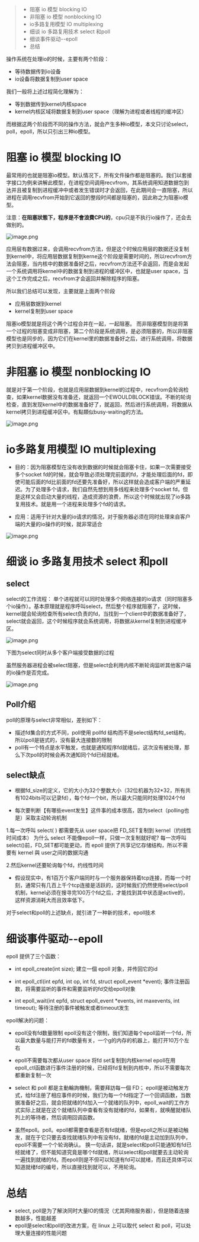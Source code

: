 > * 阻塞 io 模型 blocking IO
> * 非阻塞 io 模型 nonblocking IO
> * io多路复用模型 IO multiplexing
>* 细谈 io 多路复用技术 select 和poll
>* 细谈事件驱动--epoll
>* 总结

操作系统在处理io的时候，主要有两个阶段：
* 等待数据传到io设备
* io设备将数据复制到user space

我们一般将上述过程简化理解为：
* 等到数据传到kernel内核space
* kernel内核区域将数据复制到user space（理解为进程或者线程的缓冲区）

而根据这两个阶段而不同的操作方法，就会产生多种io模型，本文只讨论select，poll，epoll，所以只引出三种io模型。

# 阻塞 io 模型 blocking IO
最常用的也就是阻塞io模型。默认情况下，所有文件操作都是阻塞的。我们以套接字接口为例来讲解此模型，在进程空间调用recvfrom，其系统调用知道数据包到达并且被复制到进程缓冲中或者发生错误时才会返回，在此期间会一直阻塞，所以进程在调用recvfrom开始到它返回的整段时间都是阻塞的，因此称之为阻塞io模型。

注意：**在阻塞狀態下，程序是不會浪費CPU的**，cpu只是不执行io操作了，还会去做别的。


![image.png](http://upload-images.jianshu.io/upload_images/1234352-933dce992cd84ec2.png?imageMogr2/auto-orient/strip%7CimageView2/2/w/1240)

应用层有数据过来，会调用recvfrom方法，但是这个时候应用层的数据还没复制到kernel中，将应用层数据复制到kerne这个阶段是需要时间的，所以recvfrom方法会阻塞，当内核中的数据准备好之后，recvfrom方法还不会返回，而是会发起一个系统调用将kernel中的数据复制到进程的缓冲区中，也就是user space，当这个工作完成之后，recvfrom才会返回并解除程序的阻塞。

所以我们总结可以发现，主要就是上面两个阶段
* 应用层数据到kernel
* kernel复制到user space

阻塞io模型就是将这个两个过程合并在一起，一起阻塞。
而非阻塞模型则是将第一个过程的阻塞变成非阻塞，第二个阶段是系统调用，是必须阻塞的，所以非阻塞模型也是同步的，因为它们在kernel里的数据准备好之后，进行系统调用，将数据拷贝到进程缓冲区中。

# 非阻塞 io 模型 nonblocking IO
就是对于第一个阶段，也就是应用层数据到kernel的过程中，recvfrom会轮询检查，如果kernel数据没有准备还，就返回一个EWOULDBLOCK错误。不断的轮询检查，直到发现kernel中的数据准备好了，就返回，然后进行系统调用，将数据从kernel拷贝到进程缓冲区中。有點類似busy-waiting的方法。


![image.png](http://upload-images.jianshu.io/upload_images/1234352-a8cda4332dfdb9b2.png?imageMogr2/auto-orient/strip%7CimageView2/2/w/1240)

# io多路复用模型 IO multiplexing

* 目的：因为阻塞模型在没有收到数据的时候就会阻塞卡住，如果一次需要接受多个socket fd的时候，就会导致必须处理完前面的fd，才能处理后面的fd，即使可能后面的fd比前面的fd还要先准备好，所以这样就会造成客户端的严重延迟。为了处理多个请求，我们自然先想到用多线程来处理多个socket fd，但是这样又会启动大量的线程，造成资源的浪费，所以这个时候就出现了io多路复用技术。就是用一个进程来处理多个fd的请求。

* 应用：适用于针对大量的io请求的情况，对于服务器必须在同时处理来自客户端的大量的io操作的时候，就非常适合


![image.png](http://upload-images.jianshu.io/upload_images/1234352-d316a5ae52112a55.png?imageMogr2/auto-orient/strip%7CimageView2/2/w/1240)

# 细谈 io 多路复用技术 select 和poll

## select

select的工作流程：
单个进程就可以同时处理多个网络连接的io请求（同时阻塞多个io操作）。基本原理就是程序呼叫select，然后整个程序就阻塞了，这时候，kernel就会轮询检查所有select负责的fd，当找到一个client中的数据准备好了，select就会返回，这个时候程序就会系统调用，将数据从kernel复制到进程缓冲区。


![image.png](http://upload-images.jianshu.io/upload_images/1234352-b3bdbf32bda44544.png?imageMogr2/auto-orient/strip%7CimageView2/2/w/1240)


下图为select同时从多个客户端接受数据的过程

虽然服务器进程会被select阻塞，但是select会利用内核不断轮询监听其他客户端的io操作是否完成。


![image.png](http://upload-images.jianshu.io/upload_images/1234352-d3e456f3bfda4979.png?imageMogr2/auto-orient/strip%7CimageView2/2/w/1240)

## Poll介绍


poll的原理与select非常相似，差别如下：

*  描述fd集合的方式不同，poll使用 pollfd 结构而不是select结构fd_set结构，所以poll是链式的，没有最大连接数的限制
* poll有一个特点是水平触发，也就是通知程序fd就绪后，这次没有被处理，那么下次poll的时候会再次通知同个fd已经就绪。

## select缺点

* 根据fd_size的定义，它的大小为32个整数大小（32位机器为32*32，所有共有1024bits可以记录fd），每个fd一个bit，所以最大只能同时处理1024个fd

* 每次要判断【有哪些event发生】这件事的成本很高，因为select（polling也是）采取主动轮询机制

1.每一次呼叫 select( ) 都需要先从 user space把 FD_SET复制到 kernel（约线性时间成本）
为什么 select 不能像epoll一样，只做一次复制就好呢?
每一次呼叫 select()前，FD_SET都可能更动，而 epoll 提供了共享记忆存储结构，所以不需要有 kernel 與 user之间的数据沟通

2.然后kernel还要轮询每个fd，约线性时间


* 假设现实中，有1百万个客户端同时与一个服务器保持着tcp连接，而每一个时刻，通常只有几百上千个tcp连接是活跃的，这时候我们仍然使用select/poll机制，kernel必须在搜寻完100万个fd之后，才能找到其中状态是active的，这样资源消耗大而且效率低下。

对于select和poll的上述缺点，就引进了一种新的技术，epoll技术

# 细谈事件驱动--epoll

epoll 提供了三个函数：


* int epoll_create(int size);
建立一個 epoll 对象，并传回它的id

* int epoll_ctl(int epfd, int op, int fd, struct epoll_event *event);
事件注册函数，将需要监听的事件和需要监听的fd交给epoll对象

* int epoll_wait(int epfd, struct epoll_event *events, int maxevents, int timeout);
等待注册的事件被触发或者timeout发生


epoll解决的问题：

* epoll没有fd数量限制
epoll没有这个限制，我们知道每个epoll监听一个fd，所以最大数量与能打开的fd数量有关，一个g的内存的机器上，能打开10万个左右

* epoll不需要每次都从user space 将fd set复制到内核kernel
epoll在用epoll_ctl函数进行事件注册的时候，已经将fd复制到内核中，所以不需要每次都重新复制一次

* select 和 poll 都是主動輪詢機制，需要拜訪每一個 FD；
epoll是被动触发方式，给fd注册了相应事件的时候，我们为每一个fd指定了一个回调函数，当数据准备好之后，就会把就绪的fd加入一个就绪的队列中，epoll_wait的工作方式实际上就是在这个就绪队列中查看有没有就绪的fd，如果有，就唤醒就绪队列上的等待者，然后调用回调函数。


* 虽然epoll。poll。epoll都需要查看是否有fd就绪，但是epoll之所以是被动触发，就在于它只要去查找就绪队列中有没有fd，就绪的fd是主动加到队列中，epoll不需要一个个轮询确认。
换一句话讲，就是select和poll只能通知有fd已经就绪了，但不能知道究竟是哪个fd就绪，所以select和poll就要去主动轮询一遍找到就绪的fd。而epoll则是不但可以知道有fd可以就绪，而且还具体可以知道就绪fd的编号，所以直接找到就可以，不用轮询。

# 总结

* select, poll是为了解決同时大量IO的情況（尤其网络服务器），但是随着连接数越多，性能越差
* epoll是select和poll的改进方案，在 linux 上可以取代 select 和 poll，可以处理大量连接的性能问题
